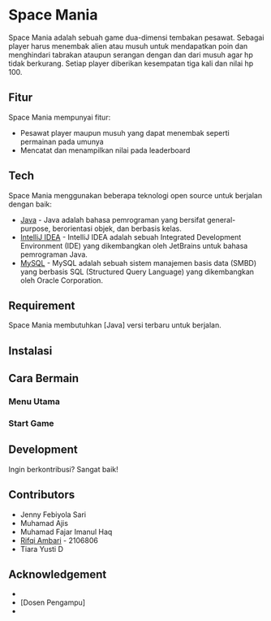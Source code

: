 # Space Mania

Space Mania adalah sebuah game dua-dimensi tembakan pesawat. Sebagai player harus menembak alien atau musuh untuk mendapatkan poin dan menghindari tabrakan ataupun serangan dengan dan dari musuh agar hp tidak berkurang. Setiap player diberikan kesempatan tiga kali dan nilai hp 100.

## Fitur

Space Mania mempunyai fitur:
* Pesawat player maupun musuh yang dapat menembak seperti permainan pada umunya
* Mencatat dan menampilkan nilai pada leaderboard 



## Tech

Space Mania menggunakan beberapa teknologi open source untuk berjalan dengan baik:

* [Java](https://www.java.com/en/) - Java adalah bahasa pemrograman yang bersifat general-purpose, berorientasi objek, dan berbasis kelas.
* [IntelliJ IDEA](https://www.jetbrains.com/idea/) - IntelliJ IDEA adalah sebuah Integrated Development Environment (IDE) yang dikembangkan oleh JetBrains untuk bahasa pemrograman Java.
* [MySQL](https://www.mysql.com/) - MySQL adalah sebuah sistem manajemen basis data (SMBD) yang berbasis SQL (Structured Query Language) yang dikembangkan oleh Oracle Corporation.


## Requirement

Space Mania membutuhkan [Java] versi terbaru untuk berjalan.

## Instalasi


## Cara Bermain


### Menu Utama


### Start Game


## Development

Ingin berkontribusi? Sangat baik! 

[//]: # (## License)

[//]: # ()
[//]: # (MIT)

[//]: # ()
[//]: # (**Free Software, Hell Yeah!**)

## Contributors

* Jenny Febiyola Sari
* Muhamad Ajis
* Muhamad Fajar Imanul Haq
* [Rifqi Ambari](https://www.linkedin.com/in/rifqi-ambari-966303237/?originalSubdomain=id) - 2106806
* Tiara Yusti D

## Acknowledgement

[//]: # (Berisi Referensi)

* 
* [Dosen Pengampu]
* 
